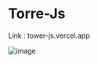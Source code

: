 # Torre-Js

Link : tower-js.vercel.app

![image](https://user-images.githubusercontent.com/118542381/236718649-c09d84a3-2d29-4e93-bef6-a826864cb38d.png)
